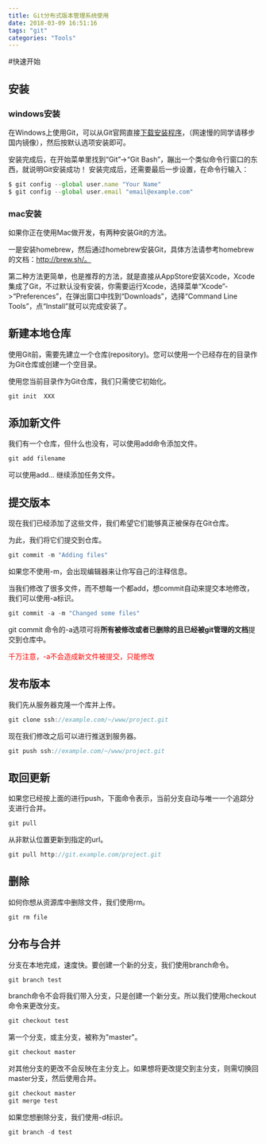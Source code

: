 ```yaml
---
title: Git分布式版本管理系统使用
date: 2018-03-09 16:51:16
tags: "git"
categories: "Tools"
---
```

#快速开始

## 安装

### windows安装
在Windows上使用Git，可以从Git官网直接[下载安装程序](https://gitforwindows.org/)，（网速慢的同学请移步国内镜像），然后按默认选项安装即可。

安装完成后，在开始菜单里找到“Git”->“Git Bash”，蹦出一个类似命令行窗口的东西，就说明Git安装成功！
安装完成后，还需要最后一步设置，在命令行输入：

```javascript
$ git config --global user.name "Your Name"
$ git config --global user.email "email@example.com"
```

### mac安装
如果你正在使用Mac做开发，有两种安装Git的方法。

一是安装homebrew，然后通过homebrew安装Git，具体方法请参考homebrew的文档：http://brew.sh/。

第二种方法更简单，也是推荐的方法，就是直接从AppStore安装Xcode，Xcode集成了Git，不过默认没有安装，你需要运行Xcode，选择菜单“Xcode”->“Preferences”，在弹出窗口中找到“Downloads”，选择“Command Line Tools”，点“Install”就可以完成安装了。

<!-- more -->

## 新建本地仓库

使用Git前，需要先建立一个仓库(repository)。您可以使用一个已经存在的目录作为Git仓库或创建一个空目录。

使用您当前目录作为Git仓库，我们只需使它初始化。

```javascript
git init  XXX
```

## 添加新文件

我们有一个仓库，但什么也没有，可以使用add命令添加文件。

```javascript
git add filename
```
可以使用add... 继续添加任务文件。

## 提交版本
现在我们已经添加了这些文件，我们希望它们能够真正被保存在Git仓库。

为此，我们将它们提交到仓库。

```javascript
git commit -m "Adding files"
```

如果您不使用-m，会出现编辑器来让你写自己的注释信息。

当我们修改了很多文件，而不想每一个都add，想commit自动来提交本地修改，我们可以使用-a标识。

```javascript
git commit -a -m "Changed some files"
```

git commit 命令的-a选项可将**所有被修改或者已删除的且已经被git管理的文档**提交到仓库中。

<font color = "red">千万注意，-a不会造成新文件被提交，只能修改</font>

## 发布版本
我们先从服务器克隆一个库并上传。

```javascript
git clone ssh://example.com/~/www/project.git
```

现在我们修改之后可以进行推送到服务器。

```javascript
git push ssh://example.com/~/www/project.git
```

## 取回更新
如果您已经按上面的进行push，下面命令表示，当前分支自动与唯一一个追踪分支进行合并。

```javascript
git pull
```

从非默认位置更新到指定的url。

```javascript
git pull http://git.example.com/project.git
```

## 删除
如何你想从资源库中删除文件，我们使用rm。

```javascript
git rm file
```

## 分布与合并
分支在本地完成，速度快。要创建一个新的分支，我们使用branch命令。

```javascript
git branch test
```

branch命令不会将我们带入分支，只是创建一个新分支。所以我们使用checkout命令来更改分支。

```javascript
git checkout test
```

第一个分支，或主分支，被称为"master"。

```javascript
git checkout master
```

对其他分支的更改不会反映在主分支上。如果想将更改提交到主分支，则需切换回master分支，然后使用合并。

```javascript
git checkout master
git merge test
```

如果您想删除分支，我们使用-d标识。
```javascript
git branch -d test
```
